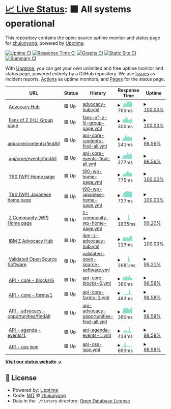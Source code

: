 # [📈 Live Status](https://demo.upptime.js.org): <!--live status--> **🟩 All systems operational**

This repository contains the open-source uptime monitor and status page for [zhujunyong](https://demo.upptime.js.org), powered by [Upptime](https://github.com/upptime/upptime).

[![Uptime CI](https://github.com/zhujunyong/upptime/workflows/Uptime%20CI/badge.svg)](https://github.com/zhujunyong/upptime/actions?query=workflow%3A%22Uptime+CI%22)
[![Response Time CI](https://github.com/zhujunyong/upptime/workflows/Response%20Time%20CI/badge.svg)](https://github.com/zhujunyong/upptime/actions?query=workflow%3A%22Response+Time+CI%22)
[![Graphs CI](https://github.com/zhujunyong/upptime/workflows/Graphs%20CI/badge.svg)](https://github.com/zhujunyong/upptime/actions?query=workflow%3A%22Graphs+CI%22)
[![Static Site CI](https://github.com/zhujunyong/upptime/workflows/Static%20Site%20CI/badge.svg)](https://github.com/zhujunyong/upptime/actions?query=workflow%3A%22Static+Site+CI%22)
[![Summary CI](https://github.com/zhujunyong/upptime/workflows/Summary%20CI/badge.svg)](https://github.com/zhujunyong/upptime/actions?query=workflow%3A%22Summary+CI%22)

With [Upptime](https://upptime.js.org), you can get your own unlimited and free uptime monitor and status page, powered entirely by a GitHub repository. We use [Issues](https://github.com/zhujunyong/upptime/issues) as incident reports, [Actions](https://github.com/zhujunyong/upptime/actions) as uptime monitors, and [Pages](https://demo.upptime.js.org) for the status page.

<!--start: status pages-->
<!-- This summary is generated by Upptime (https://github.com/upptime/upptime) -->
<!-- Do not edit this manually, your changes will be overwritten -->
<!-- prettier-ignore -->
| URL | Status | History | Response Time | Uptime |
| --- | ------ | ------- | ------------- | ------ |
| <img alt="" src="https://www.ibm.com/favicon.ico" height="13"> [Advocacy Hub](https://www.ibm.com/community/z/advocacy/) | 🟩 Up | [advocacy-hub.yml](https://github.com/zhujunyong/upptime/commits/HEAD/history/advocacy-hub.yml) | <details><summary><img alt="Response time graph" src="./graphs/advocacy-hub/response-time-week.png" height="20"> 763ms</summary><br><a href="https://zhujunyong.github.io/upptime/history/advocacy-hub"><img alt="Response time 1070" src="https://img.shields.io/endpoint?url=https%3A%2F%2Fraw.githubusercontent.com%2Fzhujunyong%2Fupptime%2FHEAD%2Fapi%2Fadvocacy-hub%2Fresponse-time.json"></a><br><a href="https://zhujunyong.github.io/upptime/history/advocacy-hub"><img alt="24-hour response time 596" src="https://img.shields.io/endpoint?url=https%3A%2F%2Fraw.githubusercontent.com%2Fzhujunyong%2Fupptime%2FHEAD%2Fapi%2Fadvocacy-hub%2Fresponse-time-day.json"></a><br><a href="https://zhujunyong.github.io/upptime/history/advocacy-hub"><img alt="7-day response time 763" src="https://img.shields.io/endpoint?url=https%3A%2F%2Fraw.githubusercontent.com%2Fzhujunyong%2Fupptime%2FHEAD%2Fapi%2Fadvocacy-hub%2Fresponse-time-week.json"></a><br><a href="https://zhujunyong.github.io/upptime/history/advocacy-hub"><img alt="30-day response time 679" src="https://img.shields.io/endpoint?url=https%3A%2F%2Fraw.githubusercontent.com%2Fzhujunyong%2Fupptime%2FHEAD%2Fapi%2Fadvocacy-hub%2Fresponse-time-month.json"></a><br><a href="https://zhujunyong.github.io/upptime/history/advocacy-hub"><img alt="1-year response time 1129" src="https://img.shields.io/endpoint?url=https%3A%2F%2Fraw.githubusercontent.com%2Fzhujunyong%2Fupptime%2FHEAD%2Fapi%2Fadvocacy-hub%2Fresponse-time-year.json"></a></details> | <details><summary><a href="https://zhujunyong.github.io/upptime/history/advocacy-hub">100.00%</a></summary><a href="https://zhujunyong.github.io/upptime/history/advocacy-hub"><img alt="All-time uptime 99.99%" src="https://img.shields.io/endpoint?url=https%3A%2F%2Fraw.githubusercontent.com%2Fzhujunyong%2Fupptime%2FHEAD%2Fapi%2Fadvocacy-hub%2Fuptime.json"></a><br><a href="https://zhujunyong.github.io/upptime/history/advocacy-hub"><img alt="24-hour uptime 100.00%" src="https://img.shields.io/endpoint?url=https%3A%2F%2Fraw.githubusercontent.com%2Fzhujunyong%2Fupptime%2FHEAD%2Fapi%2Fadvocacy-hub%2Fuptime-day.json"></a><br><a href="https://zhujunyong.github.io/upptime/history/advocacy-hub"><img alt="7-day uptime 100.00%" src="https://img.shields.io/endpoint?url=https%3A%2F%2Fraw.githubusercontent.com%2Fzhujunyong%2Fupptime%2FHEAD%2Fapi%2Fadvocacy-hub%2Fuptime-week.json"></a><br><a href="https://zhujunyong.github.io/upptime/history/advocacy-hub"><img alt="30-day uptime 100.00%" src="https://img.shields.io/endpoint?url=https%3A%2F%2Fraw.githubusercontent.com%2Fzhujunyong%2Fupptime%2FHEAD%2Fapi%2Fadvocacy-hub%2Fuptime-month.json"></a><br><a href="https://zhujunyong.github.io/upptime/history/advocacy-hub"><img alt="1-year uptime 100.00%" src="https://img.shields.io/endpoint?url=https%3A%2F%2Fraw.githubusercontent.com%2Fzhujunyong%2Fupptime%2FHEAD%2Fapi%2Fadvocacy-hub%2Fuptime-year.json"></a></details>
| <img alt="" src="https://www.ibm.com/favicon.ico" height="13"> [Fans of Z (HL) Group page](https://community.ibm.com/community/user/ibmz-and-linuxone/groups/public?CommunityKey=b8b88f20-24c8-49f0-9021-4a8c6247a067) | 🟩 Up | [fans-of-z-hl-group-page.yml](https://github.com/zhujunyong/upptime/commits/HEAD/history/fans-of-z-hl-group-page.yml) | <details><summary><img alt="Response time graph" src="./graphs/fans-of-z-hl-group-page/response-time-week.png" height="20"> 300ms</summary><br><a href="https://zhujunyong.github.io/upptime/history/fans-of-z-hl-group-page"><img alt="Response time 482" src="https://img.shields.io/endpoint?url=https%3A%2F%2Fraw.githubusercontent.com%2Fzhujunyong%2Fupptime%2FHEAD%2Fapi%2Ffans-of-z-hl-group-page%2Fresponse-time.json"></a><br><a href="https://zhujunyong.github.io/upptime/history/fans-of-z-hl-group-page"><img alt="24-hour response time 353" src="https://img.shields.io/endpoint?url=https%3A%2F%2Fraw.githubusercontent.com%2Fzhujunyong%2Fupptime%2FHEAD%2Fapi%2Ffans-of-z-hl-group-page%2Fresponse-time-day.json"></a><br><a href="https://zhujunyong.github.io/upptime/history/fans-of-z-hl-group-page"><img alt="7-day response time 300" src="https://img.shields.io/endpoint?url=https%3A%2F%2Fraw.githubusercontent.com%2Fzhujunyong%2Fupptime%2FHEAD%2Fapi%2Ffans-of-z-hl-group-page%2Fresponse-time-week.json"></a><br><a href="https://zhujunyong.github.io/upptime/history/fans-of-z-hl-group-page"><img alt="30-day response time 723" src="https://img.shields.io/endpoint?url=https%3A%2F%2Fraw.githubusercontent.com%2Fzhujunyong%2Fupptime%2FHEAD%2Fapi%2Ffans-of-z-hl-group-page%2Fresponse-time-month.json"></a><br><a href="https://zhujunyong.github.io/upptime/history/fans-of-z-hl-group-page"><img alt="1-year response time 505" src="https://img.shields.io/endpoint?url=https%3A%2F%2Fraw.githubusercontent.com%2Fzhujunyong%2Fupptime%2FHEAD%2Fapi%2Ffans-of-z-hl-group-page%2Fresponse-time-year.json"></a></details> | <details><summary><a href="https://zhujunyong.github.io/upptime/history/fans-of-z-hl-group-page">100.00%</a></summary><a href="https://zhujunyong.github.io/upptime/history/fans-of-z-hl-group-page"><img alt="All-time uptime 99.78%" src="https://img.shields.io/endpoint?url=https%3A%2F%2Fraw.githubusercontent.com%2Fzhujunyong%2Fupptime%2FHEAD%2Fapi%2Ffans-of-z-hl-group-page%2Fuptime.json"></a><br><a href="https://zhujunyong.github.io/upptime/history/fans-of-z-hl-group-page"><img alt="24-hour uptime 100.00%" src="https://img.shields.io/endpoint?url=https%3A%2F%2Fraw.githubusercontent.com%2Fzhujunyong%2Fupptime%2FHEAD%2Fapi%2Ffans-of-z-hl-group-page%2Fuptime-day.json"></a><br><a href="https://zhujunyong.github.io/upptime/history/fans-of-z-hl-group-page"><img alt="7-day uptime 100.00%" src="https://img.shields.io/endpoint?url=https%3A%2F%2Fraw.githubusercontent.com%2Fzhujunyong%2Fupptime%2FHEAD%2Fapi%2Ffans-of-z-hl-group-page%2Fuptime-week.json"></a><br><a href="https://zhujunyong.github.io/upptime/history/fans-of-z-hl-group-page"><img alt="30-day uptime 99.74%" src="https://img.shields.io/endpoint?url=https%3A%2F%2Fraw.githubusercontent.com%2Fzhujunyong%2Fupptime%2FHEAD%2Fapi%2Ffans-of-z-hl-group-page%2Fuptime-month.json"></a><br><a href="https://zhujunyong.github.io/upptime/history/fans-of-z-hl-group-page"><img alt="1-year uptime 99.75%" src="https://img.shields.io/endpoint?url=https%3A%2F%2Fraw.githubusercontent.com%2Fzhujunyong%2Fupptime%2FHEAD%2Fapi%2Ffans-of-z-hl-group-page%2Fuptime-year.json"></a></details>
| <img alt="" src="https://www.ibm.com/favicon.ico" height="13"> [api/core/contents/findAll](https://community.ibm.com/zsystems/api/core/contents/findAll) | 🟩 Up | [api-core-contents-find-all.yml](https://github.com/zhujunyong/upptime/commits/HEAD/history/api-core-contents-find-all.yml) | <details><summary><img alt="Response time graph" src="./graphs/api-core-contents-find-all/response-time-week.png" height="20"> 241ms</summary><br><a href="https://zhujunyong.github.io/upptime/history/api-core-contents-find-all"><img alt="Response time 421" src="https://img.shields.io/endpoint?url=https%3A%2F%2Fraw.githubusercontent.com%2Fzhujunyong%2Fupptime%2FHEAD%2Fapi%2Fapi-core-contents-find-all%2Fresponse-time.json"></a><br><a href="https://zhujunyong.github.io/upptime/history/api-core-contents-find-all"><img alt="24-hour response time 226" src="https://img.shields.io/endpoint?url=https%3A%2F%2Fraw.githubusercontent.com%2Fzhujunyong%2Fupptime%2FHEAD%2Fapi%2Fapi-core-contents-find-all%2Fresponse-time-day.json"></a><br><a href="https://zhujunyong.github.io/upptime/history/api-core-contents-find-all"><img alt="7-day response time 241" src="https://img.shields.io/endpoint?url=https%3A%2F%2Fraw.githubusercontent.com%2Fzhujunyong%2Fupptime%2FHEAD%2Fapi%2Fapi-core-contents-find-all%2Fresponse-time-week.json"></a><br><a href="https://zhujunyong.github.io/upptime/history/api-core-contents-find-all"><img alt="30-day response time 270" src="https://img.shields.io/endpoint?url=https%3A%2F%2Fraw.githubusercontent.com%2Fzhujunyong%2Fupptime%2FHEAD%2Fapi%2Fapi-core-contents-find-all%2Fresponse-time-month.json"></a><br><a href="https://zhujunyong.github.io/upptime/history/api-core-contents-find-all"><img alt="1-year response time 427" src="https://img.shields.io/endpoint?url=https%3A%2F%2Fraw.githubusercontent.com%2Fzhujunyong%2Fupptime%2FHEAD%2Fapi%2Fapi-core-contents-find-all%2Fresponse-time-year.json"></a></details> | <details><summary><a href="https://zhujunyong.github.io/upptime/history/api-core-contents-find-all">98.56%</a></summary><a href="https://zhujunyong.github.io/upptime/history/api-core-contents-find-all"><img alt="All-time uptime 99.93%" src="https://img.shields.io/endpoint?url=https%3A%2F%2Fraw.githubusercontent.com%2Fzhujunyong%2Fupptime%2FHEAD%2Fapi%2Fapi-core-contents-find-all%2Fuptime.json"></a><br><a href="https://zhujunyong.github.io/upptime/history/api-core-contents-find-all"><img alt="24-hour uptime 100.00%" src="https://img.shields.io/endpoint?url=https%3A%2F%2Fraw.githubusercontent.com%2Fzhujunyong%2Fupptime%2FHEAD%2Fapi%2Fapi-core-contents-find-all%2Fuptime-day.json"></a><br><a href="https://zhujunyong.github.io/upptime/history/api-core-contents-find-all"><img alt="7-day uptime 98.56%" src="https://img.shields.io/endpoint?url=https%3A%2F%2Fraw.githubusercontent.com%2Fzhujunyong%2Fupptime%2FHEAD%2Fapi%2Fapi-core-contents-find-all%2Fuptime-week.json"></a><br><a href="https://zhujunyong.github.io/upptime/history/api-core-contents-find-all"><img alt="30-day uptime 99.67%" src="https://img.shields.io/endpoint?url=https%3A%2F%2Fraw.githubusercontent.com%2Fzhujunyong%2Fupptime%2FHEAD%2Fapi%2Fapi-core-contents-find-all%2Fuptime-month.json"></a><br><a href="https://zhujunyong.github.io/upptime/history/api-core-contents-find-all"><img alt="1-year uptime 99.95%" src="https://img.shields.io/endpoint?url=https%3A%2F%2Fraw.githubusercontent.com%2Fzhujunyong%2Fupptime%2FHEAD%2Fapi%2Fapi-core-contents-find-all%2Fuptime-year.json"></a></details>
| <img alt="" src="https://www.ibm.com/favicon.ico" height="13"> [api/core/events/findAll](https://community.ibm.com/zsystems/api/core/events/findAll) | 🟩 Up | [api-core-events-find-all.yml](https://github.com/zhujunyong/upptime/commits/HEAD/history/api-core-events-find-all.yml) | <details><summary><img alt="Response time graph" src="./graphs/api-core-events-find-all/response-time-week.png" height="20"> 277ms</summary><br><a href="https://zhujunyong.github.io/upptime/history/api-core-events-find-all"><img alt="Response time 368" src="https://img.shields.io/endpoint?url=https%3A%2F%2Fraw.githubusercontent.com%2Fzhujunyong%2Fupptime%2FHEAD%2Fapi%2Fapi-core-events-find-all%2Fresponse-time.json"></a><br><a href="https://zhujunyong.github.io/upptime/history/api-core-events-find-all"><img alt="24-hour response time 215" src="https://img.shields.io/endpoint?url=https%3A%2F%2Fraw.githubusercontent.com%2Fzhujunyong%2Fupptime%2FHEAD%2Fapi%2Fapi-core-events-find-all%2Fresponse-time-day.json"></a><br><a href="https://zhujunyong.github.io/upptime/history/api-core-events-find-all"><img alt="7-day response time 277" src="https://img.shields.io/endpoint?url=https%3A%2F%2Fraw.githubusercontent.com%2Fzhujunyong%2Fupptime%2FHEAD%2Fapi%2Fapi-core-events-find-all%2Fresponse-time-week.json"></a><br><a href="https://zhujunyong.github.io/upptime/history/api-core-events-find-all"><img alt="30-day response time 277" src="https://img.shields.io/endpoint?url=https%3A%2F%2Fraw.githubusercontent.com%2Fzhujunyong%2Fupptime%2FHEAD%2Fapi%2Fapi-core-events-find-all%2Fresponse-time-month.json"></a><br><a href="https://zhujunyong.github.io/upptime/history/api-core-events-find-all"><img alt="1-year response time 354" src="https://img.shields.io/endpoint?url=https%3A%2F%2Fraw.githubusercontent.com%2Fzhujunyong%2Fupptime%2FHEAD%2Fapi%2Fapi-core-events-find-all%2Fresponse-time-year.json"></a></details> | <details><summary><a href="https://zhujunyong.github.io/upptime/history/api-core-events-find-all">98.56%</a></summary><a href="https://zhujunyong.github.io/upptime/history/api-core-events-find-all"><img alt="All-time uptime 99.93%" src="https://img.shields.io/endpoint?url=https%3A%2F%2Fraw.githubusercontent.com%2Fzhujunyong%2Fupptime%2FHEAD%2Fapi%2Fapi-core-events-find-all%2Fuptime.json"></a><br><a href="https://zhujunyong.github.io/upptime/history/api-core-events-find-all"><img alt="24-hour uptime 100.00%" src="https://img.shields.io/endpoint?url=https%3A%2F%2Fraw.githubusercontent.com%2Fzhujunyong%2Fupptime%2FHEAD%2Fapi%2Fapi-core-events-find-all%2Fuptime-day.json"></a><br><a href="https://zhujunyong.github.io/upptime/history/api-core-events-find-all"><img alt="7-day uptime 98.56%" src="https://img.shields.io/endpoint?url=https%3A%2F%2Fraw.githubusercontent.com%2Fzhujunyong%2Fupptime%2FHEAD%2Fapi%2Fapi-core-events-find-all%2Fuptime-week.json"></a><br><a href="https://zhujunyong.github.io/upptime/history/api-core-events-find-all"><img alt="30-day uptime 99.67%" src="https://img.shields.io/endpoint?url=https%3A%2F%2Fraw.githubusercontent.com%2Fzhujunyong%2Fupptime%2FHEAD%2Fapi%2Fapi-core-events-find-all%2Fuptime-month.json"></a><br><a href="https://zhujunyong.github.io/upptime/history/api-core-events-find-all"><img alt="1-year uptime 99.95%" src="https://img.shields.io/endpoint?url=https%3A%2F%2Fraw.githubusercontent.com%2Fzhujunyong%2Fupptime%2FHEAD%2Fapi%2Fapi-core-events-find-all%2Fuptime-year.json"></a></details>
| <img alt="" src="https://www.ibm.com/favicon.ico" height="13"> [T90 (WP) Home page](https://www.ibm.com/community/z-and-cloud/) | 🟩 Up | [t90-wp-home-page.yml](https://github.com/zhujunyong/upptime/commits/HEAD/history/t90-wp-home-page.yml) | <details><summary><img alt="Response time graph" src="./graphs/t90-wp-home-page/response-time-week.png" height="20"> 775ms</summary><br><a href="https://zhujunyong.github.io/upptime/history/t90-wp-home-page"><img alt="Response time 990" src="https://img.shields.io/endpoint?url=https%3A%2F%2Fraw.githubusercontent.com%2Fzhujunyong%2Fupptime%2FHEAD%2Fapi%2Ft90-wp-home-page%2Fresponse-time.json"></a><br><a href="https://zhujunyong.github.io/upptime/history/t90-wp-home-page"><img alt="24-hour response time 611" src="https://img.shields.io/endpoint?url=https%3A%2F%2Fraw.githubusercontent.com%2Fzhujunyong%2Fupptime%2FHEAD%2Fapi%2Ft90-wp-home-page%2Fresponse-time-day.json"></a><br><a href="https://zhujunyong.github.io/upptime/history/t90-wp-home-page"><img alt="7-day response time 775" src="https://img.shields.io/endpoint?url=https%3A%2F%2Fraw.githubusercontent.com%2Fzhujunyong%2Fupptime%2FHEAD%2Fapi%2Ft90-wp-home-page%2Fresponse-time-week.json"></a><br><a href="https://zhujunyong.github.io/upptime/history/t90-wp-home-page"><img alt="30-day response time 669" src="https://img.shields.io/endpoint?url=https%3A%2F%2Fraw.githubusercontent.com%2Fzhujunyong%2Fupptime%2FHEAD%2Fapi%2Ft90-wp-home-page%2Fresponse-time-month.json"></a><br><a href="https://zhujunyong.github.io/upptime/history/t90-wp-home-page"><img alt="1-year response time 944" src="https://img.shields.io/endpoint?url=https%3A%2F%2Fraw.githubusercontent.com%2Fzhujunyong%2Fupptime%2FHEAD%2Fapi%2Ft90-wp-home-page%2Fresponse-time-year.json"></a></details> | <details><summary><a href="https://zhujunyong.github.io/upptime/history/t90-wp-home-page">100.00%</a></summary><a href="https://zhujunyong.github.io/upptime/history/t90-wp-home-page"><img alt="All-time uptime 99.82%" src="https://img.shields.io/endpoint?url=https%3A%2F%2Fraw.githubusercontent.com%2Fzhujunyong%2Fupptime%2FHEAD%2Fapi%2Ft90-wp-home-page%2Fuptime.json"></a><br><a href="https://zhujunyong.github.io/upptime/history/t90-wp-home-page"><img alt="24-hour uptime 100.00%" src="https://img.shields.io/endpoint?url=https%3A%2F%2Fraw.githubusercontent.com%2Fzhujunyong%2Fupptime%2FHEAD%2Fapi%2Ft90-wp-home-page%2Fuptime-day.json"></a><br><a href="https://zhujunyong.github.io/upptime/history/t90-wp-home-page"><img alt="7-day uptime 100.00%" src="https://img.shields.io/endpoint?url=https%3A%2F%2Fraw.githubusercontent.com%2Fzhujunyong%2Fupptime%2FHEAD%2Fapi%2Ft90-wp-home-page%2Fuptime-week.json"></a><br><a href="https://zhujunyong.github.io/upptime/history/t90-wp-home-page"><img alt="30-day uptime 100.00%" src="https://img.shields.io/endpoint?url=https%3A%2F%2Fraw.githubusercontent.com%2Fzhujunyong%2Fupptime%2FHEAD%2Fapi%2Ft90-wp-home-page%2Fuptime-month.json"></a><br><a href="https://zhujunyong.github.io/upptime/history/t90-wp-home-page"><img alt="1-year uptime 99.78%" src="https://img.shields.io/endpoint?url=https%3A%2F%2Fraw.githubusercontent.com%2Fzhujunyong%2Fupptime%2FHEAD%2Fapi%2Ft90-wp-home-page%2Fuptime-year.json"></a></details>
| <img alt="" src="https://www.ibm.com/favicon.ico" height="13"> [T90 (WP) Japanese home page](https://www.ibm.com/community/z-and-cloud/ja/) | 🟩 Up | [t90-wp-japanese-home-page.yml](https://github.com/zhujunyong/upptime/commits/HEAD/history/t90-wp-japanese-home-page.yml) | <details><summary><img alt="Response time graph" src="./graphs/t90-wp-japanese-home-page/response-time-week.png" height="20"> 737ms</summary><br><a href="https://zhujunyong.github.io/upptime/history/t90-wp-japanese-home-page"><img alt="Response time 1024" src="https://img.shields.io/endpoint?url=https%3A%2F%2Fraw.githubusercontent.com%2Fzhujunyong%2Fupptime%2FHEAD%2Fapi%2Ft90-wp-japanese-home-page%2Fresponse-time.json"></a><br><a href="https://zhujunyong.github.io/upptime/history/t90-wp-japanese-home-page"><img alt="24-hour response time 680" src="https://img.shields.io/endpoint?url=https%3A%2F%2Fraw.githubusercontent.com%2Fzhujunyong%2Fupptime%2FHEAD%2Fapi%2Ft90-wp-japanese-home-page%2Fresponse-time-day.json"></a><br><a href="https://zhujunyong.github.io/upptime/history/t90-wp-japanese-home-page"><img alt="7-day response time 737" src="https://img.shields.io/endpoint?url=https%3A%2F%2Fraw.githubusercontent.com%2Fzhujunyong%2Fupptime%2FHEAD%2Fapi%2Ft90-wp-japanese-home-page%2Fresponse-time-week.json"></a><br><a href="https://zhujunyong.github.io/upptime/history/t90-wp-japanese-home-page"><img alt="30-day response time 733" src="https://img.shields.io/endpoint?url=https%3A%2F%2Fraw.githubusercontent.com%2Fzhujunyong%2Fupptime%2FHEAD%2Fapi%2Ft90-wp-japanese-home-page%2Fresponse-time-month.json"></a><br><a href="https://zhujunyong.github.io/upptime/history/t90-wp-japanese-home-page"><img alt="1-year response time 961" src="https://img.shields.io/endpoint?url=https%3A%2F%2Fraw.githubusercontent.com%2Fzhujunyong%2Fupptime%2FHEAD%2Fapi%2Ft90-wp-japanese-home-page%2Fresponse-time-year.json"></a></details> | <details><summary><a href="https://zhujunyong.github.io/upptime/history/t90-wp-japanese-home-page">100.00%</a></summary><a href="https://zhujunyong.github.io/upptime/history/t90-wp-japanese-home-page"><img alt="All-time uptime 99.82%" src="https://img.shields.io/endpoint?url=https%3A%2F%2Fraw.githubusercontent.com%2Fzhujunyong%2Fupptime%2FHEAD%2Fapi%2Ft90-wp-japanese-home-page%2Fuptime.json"></a><br><a href="https://zhujunyong.github.io/upptime/history/t90-wp-japanese-home-page"><img alt="24-hour uptime 100.00%" src="https://img.shields.io/endpoint?url=https%3A%2F%2Fraw.githubusercontent.com%2Fzhujunyong%2Fupptime%2FHEAD%2Fapi%2Ft90-wp-japanese-home-page%2Fuptime-day.json"></a><br><a href="https://zhujunyong.github.io/upptime/history/t90-wp-japanese-home-page"><img alt="7-day uptime 100.00%" src="https://img.shields.io/endpoint?url=https%3A%2F%2Fraw.githubusercontent.com%2Fzhujunyong%2Fupptime%2FHEAD%2Fapi%2Ft90-wp-japanese-home-page%2Fuptime-week.json"></a><br><a href="https://zhujunyong.github.io/upptime/history/t90-wp-japanese-home-page"><img alt="30-day uptime 100.00%" src="https://img.shields.io/endpoint?url=https%3A%2F%2Fraw.githubusercontent.com%2Fzhujunyong%2Fupptime%2FHEAD%2Fapi%2Ft90-wp-japanese-home-page%2Fuptime-month.json"></a><br><a href="https://zhujunyong.github.io/upptime/history/t90-wp-japanese-home-page"><img alt="1-year uptime 99.78%" src="https://img.shields.io/endpoint?url=https%3A%2F%2Fraw.githubusercontent.com%2Fzhujunyong%2Fupptime%2FHEAD%2Fapi%2Ft90-wp-japanese-home-page%2Fuptime-year.json"></a></details>
| <img alt="" src="https://www.ibm.com/favicon.ico" height="13"> [Z Community (WP) Home page](https://community.ibm.com/zsystems/home/) | 🟩 Up | [z-community-wp-home-page.yml](https://github.com/zhujunyong/upptime/commits/HEAD/history/z-community-wp-home-page.yml) | <details><summary><img alt="Response time graph" src="./graphs/z-community-wp-home-page/response-time-week.png" height="20"> 1835ms</summary><br><a href="https://zhujunyong.github.io/upptime/history/z-community-wp-home-page"><img alt="Response time 329" src="https://img.shields.io/endpoint?url=https%3A%2F%2Fraw.githubusercontent.com%2Fzhujunyong%2Fupptime%2FHEAD%2Fapi%2Fz-community-wp-home-page%2Fresponse-time.json"></a><br><a href="https://zhujunyong.github.io/upptime/history/z-community-wp-home-page"><img alt="24-hour response time 208" src="https://img.shields.io/endpoint?url=https%3A%2F%2Fraw.githubusercontent.com%2Fzhujunyong%2Fupptime%2FHEAD%2Fapi%2Fz-community-wp-home-page%2Fresponse-time-day.json"></a><br><a href="https://zhujunyong.github.io/upptime/history/z-community-wp-home-page"><img alt="7-day response time 1835" src="https://img.shields.io/endpoint?url=https%3A%2F%2Fraw.githubusercontent.com%2Fzhujunyong%2Fupptime%2FHEAD%2Fapi%2Fz-community-wp-home-page%2Fresponse-time-week.json"></a><br><a href="https://zhujunyong.github.io/upptime/history/z-community-wp-home-page"><img alt="30-day response time 684" src="https://img.shields.io/endpoint?url=https%3A%2F%2Fraw.githubusercontent.com%2Fzhujunyong%2Fupptime%2FHEAD%2Fapi%2Fz-community-wp-home-page%2Fresponse-time-month.json"></a><br><a href="https://zhujunyong.github.io/upptime/history/z-community-wp-home-page"><img alt="1-year response time 347" src="https://img.shields.io/endpoint?url=https%3A%2F%2Fraw.githubusercontent.com%2Fzhujunyong%2Fupptime%2FHEAD%2Fapi%2Fz-community-wp-home-page%2Fresponse-time-year.json"></a></details> | <details><summary><a href="https://zhujunyong.github.io/upptime/history/z-community-wp-home-page">99.20%</a></summary><a href="https://zhujunyong.github.io/upptime/history/z-community-wp-home-page"><img alt="All-time uptime 99.97%" src="https://img.shields.io/endpoint?url=https%3A%2F%2Fraw.githubusercontent.com%2Fzhujunyong%2Fupptime%2FHEAD%2Fapi%2Fz-community-wp-home-page%2Fuptime.json"></a><br><a href="https://zhujunyong.github.io/upptime/history/z-community-wp-home-page"><img alt="24-hour uptime 100.00%" src="https://img.shields.io/endpoint?url=https%3A%2F%2Fraw.githubusercontent.com%2Fzhujunyong%2Fupptime%2FHEAD%2Fapi%2Fz-community-wp-home-page%2Fuptime-day.json"></a><br><a href="https://zhujunyong.github.io/upptime/history/z-community-wp-home-page"><img alt="7-day uptime 99.20%" src="https://img.shields.io/endpoint?url=https%3A%2F%2Fraw.githubusercontent.com%2Fzhujunyong%2Fupptime%2FHEAD%2Fapi%2Fz-community-wp-home-page%2Fuptime-week.json"></a><br><a href="https://zhujunyong.github.io/upptime/history/z-community-wp-home-page"><img alt="30-day uptime 99.82%" src="https://img.shields.io/endpoint?url=https%3A%2F%2Fraw.githubusercontent.com%2Fzhujunyong%2Fupptime%2FHEAD%2Fapi%2Fz-community-wp-home-page%2Fuptime-month.json"></a><br><a href="https://zhujunyong.github.io/upptime/history/z-community-wp-home-page"><img alt="1-year uptime 99.98%" src="https://img.shields.io/endpoint?url=https%3A%2F%2Fraw.githubusercontent.com%2Fzhujunyong%2Fupptime%2FHEAD%2Fapi%2Fz-community-wp-home-page%2Fuptime-year.json"></a></details>
| <img alt="" src="https://www.ibm.com/favicon.ico" height="13"> [IBM Z Advocacy Hub](https://community.ibm.com/zsystems/advocacy/) | 🟩 Up | [ibm-z-advocacy-hub.yml](https://github.com/zhujunyong/upptime/commits/HEAD/history/ibm-z-advocacy-hub.yml) | <details><summary><img alt="Response time graph" src="./graphs/ibm-z-advocacy-hub/response-time-week.png" height="20"> 213ms</summary><br><a href="https://zhujunyong.github.io/upptime/history/ibm-z-advocacy-hub"><img alt="Response time 296" src="https://img.shields.io/endpoint?url=https%3A%2F%2Fraw.githubusercontent.com%2Fzhujunyong%2Fupptime%2FHEAD%2Fapi%2Fibm-z-advocacy-hub%2Fresponse-time.json"></a><br><a href="https://zhujunyong.github.io/upptime/history/ibm-z-advocacy-hub"><img alt="24-hour response time 195" src="https://img.shields.io/endpoint?url=https%3A%2F%2Fraw.githubusercontent.com%2Fzhujunyong%2Fupptime%2FHEAD%2Fapi%2Fibm-z-advocacy-hub%2Fresponse-time-day.json"></a><br><a href="https://zhujunyong.github.io/upptime/history/ibm-z-advocacy-hub"><img alt="7-day response time 213" src="https://img.shields.io/endpoint?url=https%3A%2F%2Fraw.githubusercontent.com%2Fzhujunyong%2Fupptime%2FHEAD%2Fapi%2Fibm-z-advocacy-hub%2Fresponse-time-week.json"></a><br><a href="https://zhujunyong.github.io/upptime/history/ibm-z-advocacy-hub"><img alt="30-day response time 221" src="https://img.shields.io/endpoint?url=https%3A%2F%2Fraw.githubusercontent.com%2Fzhujunyong%2Fupptime%2FHEAD%2Fapi%2Fibm-z-advocacy-hub%2Fresponse-time-month.json"></a><br><a href="https://zhujunyong.github.io/upptime/history/ibm-z-advocacy-hub"><img alt="1-year response time 278" src="https://img.shields.io/endpoint?url=https%3A%2F%2Fraw.githubusercontent.com%2Fzhujunyong%2Fupptime%2FHEAD%2Fapi%2Fibm-z-advocacy-hub%2Fresponse-time-year.json"></a></details> | <details><summary><a href="https://zhujunyong.github.io/upptime/history/ibm-z-advocacy-hub">100.00%</a></summary><a href="https://zhujunyong.github.io/upptime/history/ibm-z-advocacy-hub"><img alt="All-time uptime 99.98%" src="https://img.shields.io/endpoint?url=https%3A%2F%2Fraw.githubusercontent.com%2Fzhujunyong%2Fupptime%2FHEAD%2Fapi%2Fibm-z-advocacy-hub%2Fuptime.json"></a><br><a href="https://zhujunyong.github.io/upptime/history/ibm-z-advocacy-hub"><img alt="24-hour uptime 100.00%" src="https://img.shields.io/endpoint?url=https%3A%2F%2Fraw.githubusercontent.com%2Fzhujunyong%2Fupptime%2FHEAD%2Fapi%2Fibm-z-advocacy-hub%2Fuptime-day.json"></a><br><a href="https://zhujunyong.github.io/upptime/history/ibm-z-advocacy-hub"><img alt="7-day uptime 100.00%" src="https://img.shields.io/endpoint?url=https%3A%2F%2Fraw.githubusercontent.com%2Fzhujunyong%2Fupptime%2FHEAD%2Fapi%2Fibm-z-advocacy-hub%2Fuptime-week.json"></a><br><a href="https://zhujunyong.github.io/upptime/history/ibm-z-advocacy-hub"><img alt="30-day uptime 100.00%" src="https://img.shields.io/endpoint?url=https%3A%2F%2Fraw.githubusercontent.com%2Fzhujunyong%2Fupptime%2FHEAD%2Fapi%2Fibm-z-advocacy-hub%2Fuptime-month.json"></a><br><a href="https://zhujunyong.github.io/upptime/history/ibm-z-advocacy-hub"><img alt="1-year uptime 100.00%" src="https://img.shields.io/endpoint?url=https%3A%2F%2Fraw.githubusercontent.com%2Fzhujunyong%2Fupptime%2FHEAD%2Fapi%2Fibm-z-advocacy-hub%2Fuptime-year.json"></a></details>
| <img alt="" src="https://www.ibm.com/favicon.ico" height="13"> [Validated Open Source Software](https://community.ibm.com/zsystems/oss/) | 🟩 Up | [validated-open-source-software.yml](https://github.com/zhujunyong/upptime/commits/HEAD/history/validated-open-source-software.yml) | <details><summary><img alt="Response time graph" src="./graphs/validated-open-source-software/response-time-week.png" height="20"> 2681ms</summary><br><a href="https://zhujunyong.github.io/upptime/history/validated-open-source-software"><img alt="Response time 342" src="https://img.shields.io/endpoint?url=https%3A%2F%2Fraw.githubusercontent.com%2Fzhujunyong%2Fupptime%2FHEAD%2Fapi%2Fvalidated-open-source-software%2Fresponse-time.json"></a><br><a href="https://zhujunyong.github.io/upptime/history/validated-open-source-software"><img alt="24-hour response time 204" src="https://img.shields.io/endpoint?url=https%3A%2F%2Fraw.githubusercontent.com%2Fzhujunyong%2Fupptime%2FHEAD%2Fapi%2Fvalidated-open-source-software%2Fresponse-time-day.json"></a><br><a href="https://zhujunyong.github.io/upptime/history/validated-open-source-software"><img alt="7-day response time 2681" src="https://img.shields.io/endpoint?url=https%3A%2F%2Fraw.githubusercontent.com%2Fzhujunyong%2Fupptime%2FHEAD%2Fapi%2Fvalidated-open-source-software%2Fresponse-time-week.json"></a><br><a href="https://zhujunyong.github.io/upptime/history/validated-open-source-software"><img alt="30-day response time 912" src="https://img.shields.io/endpoint?url=https%3A%2F%2Fraw.githubusercontent.com%2Fzhujunyong%2Fupptime%2FHEAD%2Fapi%2Fvalidated-open-source-software%2Fresponse-time-month.json"></a><br><a href="https://zhujunyong.github.io/upptime/history/validated-open-source-software"><img alt="1-year response time 370" src="https://img.shields.io/endpoint?url=https%3A%2F%2Fraw.githubusercontent.com%2Fzhujunyong%2Fupptime%2FHEAD%2Fapi%2Fvalidated-open-source-software%2Fresponse-time-year.json"></a></details> | <details><summary><a href="https://zhujunyong.github.io/upptime/history/validated-open-source-software">99.21%</a></summary><a href="https://zhujunyong.github.io/upptime/history/validated-open-source-software"><img alt="All-time uptime 99.97%" src="https://img.shields.io/endpoint?url=https%3A%2F%2Fraw.githubusercontent.com%2Fzhujunyong%2Fupptime%2FHEAD%2Fapi%2Fvalidated-open-source-software%2Fuptime.json"></a><br><a href="https://zhujunyong.github.io/upptime/history/validated-open-source-software"><img alt="24-hour uptime 100.00%" src="https://img.shields.io/endpoint?url=https%3A%2F%2Fraw.githubusercontent.com%2Fzhujunyong%2Fupptime%2FHEAD%2Fapi%2Fvalidated-open-source-software%2Fuptime-day.json"></a><br><a href="https://zhujunyong.github.io/upptime/history/validated-open-source-software"><img alt="7-day uptime 99.21%" src="https://img.shields.io/endpoint?url=https%3A%2F%2Fraw.githubusercontent.com%2Fzhujunyong%2Fupptime%2FHEAD%2Fapi%2Fvalidated-open-source-software%2Fuptime-week.json"></a><br><a href="https://zhujunyong.github.io/upptime/history/validated-open-source-software"><img alt="30-day uptime 99.82%" src="https://img.shields.io/endpoint?url=https%3A%2F%2Fraw.githubusercontent.com%2Fzhujunyong%2Fupptime%2FHEAD%2Fapi%2Fvalidated-open-source-software%2Fuptime-month.json"></a><br><a href="https://zhujunyong.github.io/upptime/history/validated-open-source-software"><img alt="1-year uptime 99.98%" src="https://img.shields.io/endpoint?url=https%3A%2F%2Fraw.githubusercontent.com%2Fzhujunyong%2Fupptime%2FHEAD%2Fapi%2Fvalidated-open-source-software%2Fuptime-year.json"></a></details>
| <img alt="" src="https://icons.duckduckgo.com/ip3/community.ibm.com.ico" height="13"> [API - core - blocks/6](https://community.ibm.com/zsystems/api/core/blocks/6) | 🟩 Up | [api-core-blocks-6.yml](https://github.com/zhujunyong/upptime/commits/HEAD/history/api-core-blocks-6.yml) | <details><summary><img alt="Response time graph" src="./graphs/api-core-blocks-6/response-time-week.png" height="20"> 360ms</summary><br><a href="https://zhujunyong.github.io/upptime/history/api-core-blocks-6"><img alt="Response time 352" src="https://img.shields.io/endpoint?url=https%3A%2F%2Fraw.githubusercontent.com%2Fzhujunyong%2Fupptime%2FHEAD%2Fapi%2Fapi-core-blocks-6%2Fresponse-time.json"></a><br><a href="https://zhujunyong.github.io/upptime/history/api-core-blocks-6"><img alt="24-hour response time 291" src="https://img.shields.io/endpoint?url=https%3A%2F%2Fraw.githubusercontent.com%2Fzhujunyong%2Fupptime%2FHEAD%2Fapi%2Fapi-core-blocks-6%2Fresponse-time-day.json"></a><br><a href="https://zhujunyong.github.io/upptime/history/api-core-blocks-6"><img alt="7-day response time 360" src="https://img.shields.io/endpoint?url=https%3A%2F%2Fraw.githubusercontent.com%2Fzhujunyong%2Fupptime%2FHEAD%2Fapi%2Fapi-core-blocks-6%2Fresponse-time-week.json"></a><br><a href="https://zhujunyong.github.io/upptime/history/api-core-blocks-6"><img alt="30-day response time 319" src="https://img.shields.io/endpoint?url=https%3A%2F%2Fraw.githubusercontent.com%2Fzhujunyong%2Fupptime%2FHEAD%2Fapi%2Fapi-core-blocks-6%2Fresponse-time-month.json"></a><br><a href="https://zhujunyong.github.io/upptime/history/api-core-blocks-6"><img alt="1-year response time 321" src="https://img.shields.io/endpoint?url=https%3A%2F%2Fraw.githubusercontent.com%2Fzhujunyong%2Fupptime%2FHEAD%2Fapi%2Fapi-core-blocks-6%2Fresponse-time-year.json"></a></details> | <details><summary><a href="https://zhujunyong.github.io/upptime/history/api-core-blocks-6">98.58%</a></summary><a href="https://zhujunyong.github.io/upptime/history/api-core-blocks-6"><img alt="All-time uptime 99.93%" src="https://img.shields.io/endpoint?url=https%3A%2F%2Fraw.githubusercontent.com%2Fzhujunyong%2Fupptime%2FHEAD%2Fapi%2Fapi-core-blocks-6%2Fuptime.json"></a><br><a href="https://zhujunyong.github.io/upptime/history/api-core-blocks-6"><img alt="24-hour uptime 100.00%" src="https://img.shields.io/endpoint?url=https%3A%2F%2Fraw.githubusercontent.com%2Fzhujunyong%2Fupptime%2FHEAD%2Fapi%2Fapi-core-blocks-6%2Fuptime-day.json"></a><br><a href="https://zhujunyong.github.io/upptime/history/api-core-blocks-6"><img alt="7-day uptime 98.58%" src="https://img.shields.io/endpoint?url=https%3A%2F%2Fraw.githubusercontent.com%2Fzhujunyong%2Fupptime%2FHEAD%2Fapi%2Fapi-core-blocks-6%2Fuptime-week.json"></a><br><a href="https://zhujunyong.github.io/upptime/history/api-core-blocks-6"><img alt="30-day uptime 99.67%" src="https://img.shields.io/endpoint?url=https%3A%2F%2Fraw.githubusercontent.com%2Fzhujunyong%2Fupptime%2FHEAD%2Fapi%2Fapi-core-blocks-6%2Fuptime-month.json"></a><br><a href="https://zhujunyong.github.io/upptime/history/api-core-blocks-6"><img alt="1-year uptime 99.95%" src="https://img.shields.io/endpoint?url=https%3A%2F%2Fraw.githubusercontent.com%2Fzhujunyong%2Fupptime%2FHEAD%2Fapi%2Fapi-core-blocks-6%2Fuptime-year.json"></a></details>
| <img alt="" src="https://icons.duckduckgo.com/ip3/community.ibm.com.ico" height="13"> [API - core - forms/1](https://community.ibm.com/zsystems/api/core/forms/1) | 🟩 Up | [api-core-forms-1.yml](https://github.com/zhujunyong/upptime/commits/HEAD/history/api-core-forms-1.yml) | <details><summary><img alt="Response time graph" src="./graphs/api-core-forms-1/response-time-week.png" height="20"> 483ms</summary><br><a href="https://zhujunyong.github.io/upptime/history/api-core-forms-1"><img alt="Response time 353" src="https://img.shields.io/endpoint?url=https%3A%2F%2Fraw.githubusercontent.com%2Fzhujunyong%2Fupptime%2FHEAD%2Fapi%2Fapi-core-forms-1%2Fresponse-time.json"></a><br><a href="https://zhujunyong.github.io/upptime/history/api-core-forms-1"><img alt="24-hour response time 257" src="https://img.shields.io/endpoint?url=https%3A%2F%2Fraw.githubusercontent.com%2Fzhujunyong%2Fupptime%2FHEAD%2Fapi%2Fapi-core-forms-1%2Fresponse-time-day.json"></a><br><a href="https://zhujunyong.github.io/upptime/history/api-core-forms-1"><img alt="7-day response time 483" src="https://img.shields.io/endpoint?url=https%3A%2F%2Fraw.githubusercontent.com%2Fzhujunyong%2Fupptime%2FHEAD%2Fapi%2Fapi-core-forms-1%2Fresponse-time-week.json"></a><br><a href="https://zhujunyong.github.io/upptime/history/api-core-forms-1"><img alt="30-day response time 315" src="https://img.shields.io/endpoint?url=https%3A%2F%2Fraw.githubusercontent.com%2Fzhujunyong%2Fupptime%2FHEAD%2Fapi%2Fapi-core-forms-1%2Fresponse-time-month.json"></a><br><a href="https://zhujunyong.github.io/upptime/history/api-core-forms-1"><img alt="1-year response time 348" src="https://img.shields.io/endpoint?url=https%3A%2F%2Fraw.githubusercontent.com%2Fzhujunyong%2Fupptime%2FHEAD%2Fapi%2Fapi-core-forms-1%2Fresponse-time-year.json"></a></details> | <details><summary><a href="https://zhujunyong.github.io/upptime/history/api-core-forms-1">98.58%</a></summary><a href="https://zhujunyong.github.io/upptime/history/api-core-forms-1"><img alt="All-time uptime 99.93%" src="https://img.shields.io/endpoint?url=https%3A%2F%2Fraw.githubusercontent.com%2Fzhujunyong%2Fupptime%2FHEAD%2Fapi%2Fapi-core-forms-1%2Fuptime.json"></a><br><a href="https://zhujunyong.github.io/upptime/history/api-core-forms-1"><img alt="24-hour uptime 100.00%" src="https://img.shields.io/endpoint?url=https%3A%2F%2Fraw.githubusercontent.com%2Fzhujunyong%2Fupptime%2FHEAD%2Fapi%2Fapi-core-forms-1%2Fuptime-day.json"></a><br><a href="https://zhujunyong.github.io/upptime/history/api-core-forms-1"><img alt="7-day uptime 98.58%" src="https://img.shields.io/endpoint?url=https%3A%2F%2Fraw.githubusercontent.com%2Fzhujunyong%2Fupptime%2FHEAD%2Fapi%2Fapi-core-forms-1%2Fuptime-week.json"></a><br><a href="https://zhujunyong.github.io/upptime/history/api-core-forms-1"><img alt="30-day uptime 99.67%" src="https://img.shields.io/endpoint?url=https%3A%2F%2Fraw.githubusercontent.com%2Fzhujunyong%2Fupptime%2FHEAD%2Fapi%2Fapi-core-forms-1%2Fuptime-month.json"></a><br><a href="https://zhujunyong.github.io/upptime/history/api-core-forms-1"><img alt="1-year uptime 99.95%" src="https://img.shields.io/endpoint?url=https%3A%2F%2Fraw.githubusercontent.com%2Fzhujunyong%2Fupptime%2FHEAD%2Fapi%2Fapi-core-forms-1%2Fuptime-year.json"></a></details>
| <img alt="" src="https://icons.duckduckgo.com/ip3/community.ibm.com.ico" height="13"> [API - advocacy - opportunities/findAll](https://community.ibm.com/zsystems/api/advocacy/opportunities/findAll) | 🟩 Up | [api-advocacy-opportunities-find-all.yml](https://github.com/zhujunyong/upptime/commits/HEAD/history/api-advocacy-opportunities-find-all.yml) | <details><summary><img alt="Response time graph" src="./graphs/api-advocacy-opportunities-find-all/response-time-week.png" height="20"> 360ms</summary><br><a href="https://zhujunyong.github.io/upptime/history/api-advocacy-opportunities-find-all"><img alt="Response time 447" src="https://img.shields.io/endpoint?url=https%3A%2F%2Fraw.githubusercontent.com%2Fzhujunyong%2Fupptime%2FHEAD%2Fapi%2Fapi-advocacy-opportunities-find-all%2Fresponse-time.json"></a><br><a href="https://zhujunyong.github.io/upptime/history/api-advocacy-opportunities-find-all"><img alt="24-hour response time 439" src="https://img.shields.io/endpoint?url=https%3A%2F%2Fraw.githubusercontent.com%2Fzhujunyong%2Fupptime%2FHEAD%2Fapi%2Fapi-advocacy-opportunities-find-all%2Fresponse-time-day.json"></a><br><a href="https://zhujunyong.github.io/upptime/history/api-advocacy-opportunities-find-all"><img alt="7-day response time 360" src="https://img.shields.io/endpoint?url=https%3A%2F%2Fraw.githubusercontent.com%2Fzhujunyong%2Fupptime%2FHEAD%2Fapi%2Fapi-advocacy-opportunities-find-all%2Fresponse-time-week.json"></a><br><a href="https://zhujunyong.github.io/upptime/history/api-advocacy-opportunities-find-all"><img alt="30-day response time 369" src="https://img.shields.io/endpoint?url=https%3A%2F%2Fraw.githubusercontent.com%2Fzhujunyong%2Fupptime%2FHEAD%2Fapi%2Fapi-advocacy-opportunities-find-all%2Fresponse-time-month.json"></a><br><a href="https://zhujunyong.github.io/upptime/history/api-advocacy-opportunities-find-all"><img alt="1-year response time 450" src="https://img.shields.io/endpoint?url=https%3A%2F%2Fraw.githubusercontent.com%2Fzhujunyong%2Fupptime%2FHEAD%2Fapi%2Fapi-advocacy-opportunities-find-all%2Fresponse-time-year.json"></a></details> | <details><summary><a href="https://zhujunyong.github.io/upptime/history/api-advocacy-opportunities-find-all">98.58%</a></summary><a href="https://zhujunyong.github.io/upptime/history/api-advocacy-opportunities-find-all"><img alt="All-time uptime 99.95%" src="https://img.shields.io/endpoint?url=https%3A%2F%2Fraw.githubusercontent.com%2Fzhujunyong%2Fupptime%2FHEAD%2Fapi%2Fapi-advocacy-opportunities-find-all%2Fuptime.json"></a><br><a href="https://zhujunyong.github.io/upptime/history/api-advocacy-opportunities-find-all"><img alt="24-hour uptime 100.00%" src="https://img.shields.io/endpoint?url=https%3A%2F%2Fraw.githubusercontent.com%2Fzhujunyong%2Fupptime%2FHEAD%2Fapi%2Fapi-advocacy-opportunities-find-all%2Fuptime-day.json"></a><br><a href="https://zhujunyong.github.io/upptime/history/api-advocacy-opportunities-find-all"><img alt="7-day uptime 98.58%" src="https://img.shields.io/endpoint?url=https%3A%2F%2Fraw.githubusercontent.com%2Fzhujunyong%2Fupptime%2FHEAD%2Fapi%2Fapi-advocacy-opportunities-find-all%2Fuptime-week.json"></a><br><a href="https://zhujunyong.github.io/upptime/history/api-advocacy-opportunities-find-all"><img alt="30-day uptime 99.67%" src="https://img.shields.io/endpoint?url=https%3A%2F%2Fraw.githubusercontent.com%2Fzhujunyong%2Fupptime%2FHEAD%2Fapi%2Fapi-advocacy-opportunities-find-all%2Fuptime-month.json"></a><br><a href="https://zhujunyong.github.io/upptime/history/api-advocacy-opportunities-find-all"><img alt="1-year uptime 99.96%" src="https://img.shields.io/endpoint?url=https%3A%2F%2Fraw.githubusercontent.com%2Fzhujunyong%2Fupptime%2FHEAD%2Fapi%2Fapi-advocacy-opportunities-find-all%2Fuptime-year.json"></a></details>
| <img alt="" src="https://icons.duckduckgo.com/ip3/community.ibm.com.ico" height="13"> [API - agenda - events/1](https://community.ibm.com/zsystems/api/agenda/events/1) | 🟩 Up | [api-agenda-events-1.yml](https://github.com/zhujunyong/upptime/commits/HEAD/history/api-agenda-events-1.yml) | <details><summary><img alt="Response time graph" src="./graphs/api-agenda-events-1/response-time-week.png" height="20"> 414ms</summary><br><a href="https://zhujunyong.github.io/upptime/history/api-agenda-events-1"><img alt="Response time 597" src="https://img.shields.io/endpoint?url=https%3A%2F%2Fraw.githubusercontent.com%2Fzhujunyong%2Fupptime%2FHEAD%2Fapi%2Fapi-agenda-events-1%2Fresponse-time.json"></a><br><a href="https://zhujunyong.github.io/upptime/history/api-agenda-events-1"><img alt="24-hour response time 221" src="https://img.shields.io/endpoint?url=https%3A%2F%2Fraw.githubusercontent.com%2Fzhujunyong%2Fupptime%2FHEAD%2Fapi%2Fapi-agenda-events-1%2Fresponse-time-day.json"></a><br><a href="https://zhujunyong.github.io/upptime/history/api-agenda-events-1"><img alt="7-day response time 414" src="https://img.shields.io/endpoint?url=https%3A%2F%2Fraw.githubusercontent.com%2Fzhujunyong%2Fupptime%2FHEAD%2Fapi%2Fapi-agenda-events-1%2Fresponse-time-week.json"></a><br><a href="https://zhujunyong.github.io/upptime/history/api-agenda-events-1"><img alt="30-day response time 386" src="https://img.shields.io/endpoint?url=https%3A%2F%2Fraw.githubusercontent.com%2Fzhujunyong%2Fupptime%2FHEAD%2Fapi%2Fapi-agenda-events-1%2Fresponse-time-month.json"></a><br><a href="https://zhujunyong.github.io/upptime/history/api-agenda-events-1"><img alt="1-year response time 555" src="https://img.shields.io/endpoint?url=https%3A%2F%2Fraw.githubusercontent.com%2Fzhujunyong%2Fupptime%2FHEAD%2Fapi%2Fapi-agenda-events-1%2Fresponse-time-year.json"></a></details> | <details><summary><a href="https://zhujunyong.github.io/upptime/history/api-agenda-events-1">98.58%</a></summary><a href="https://zhujunyong.github.io/upptime/history/api-agenda-events-1"><img alt="All-time uptime 99.94%" src="https://img.shields.io/endpoint?url=https%3A%2F%2Fraw.githubusercontent.com%2Fzhujunyong%2Fupptime%2FHEAD%2Fapi%2Fapi-agenda-events-1%2Fuptime.json"></a><br><a href="https://zhujunyong.github.io/upptime/history/api-agenda-events-1"><img alt="24-hour uptime 100.00%" src="https://img.shields.io/endpoint?url=https%3A%2F%2Fraw.githubusercontent.com%2Fzhujunyong%2Fupptime%2FHEAD%2Fapi%2Fapi-agenda-events-1%2Fuptime-day.json"></a><br><a href="https://zhujunyong.github.io/upptime/history/api-agenda-events-1"><img alt="7-day uptime 98.58%" src="https://img.shields.io/endpoint?url=https%3A%2F%2Fraw.githubusercontent.com%2Fzhujunyong%2Fupptime%2FHEAD%2Fapi%2Fapi-agenda-events-1%2Fuptime-week.json"></a><br><a href="https://zhujunyong.github.io/upptime/history/api-agenda-events-1"><img alt="30-day uptime 99.67%" src="https://img.shields.io/endpoint?url=https%3A%2F%2Fraw.githubusercontent.com%2Fzhujunyong%2Fupptime%2FHEAD%2Fapi%2Fapi-agenda-events-1%2Fuptime-month.json"></a><br><a href="https://zhujunyong.github.io/upptime/history/api-agenda-events-1"><img alt="1-year uptime 99.96%" src="https://img.shields.io/endpoint?url=https%3A%2F%2Fraw.githubusercontent.com%2Fzhujunyong%2Fupptime%2FHEAD%2Fapi%2Fapi-agenda-events-1%2Fuptime-year.json"></a></details>
| <img alt="" src="https://icons.duckduckgo.com/ip3/community.ibm.com.ico" height="13"> [API - oss json](https://community.ibm.com/zsystems/api/oss/json) | 🟩 Up | [api-oss-json.yml](https://github.com/zhujunyong/upptime/commits/HEAD/history/api-oss-json.yml) | <details><summary><img alt="Response time graph" src="./graphs/api-oss-json/response-time-week.png" height="20"> 693ms</summary><br><a href="https://zhujunyong.github.io/upptime/history/api-oss-json"><img alt="Response time 438" src="https://img.shields.io/endpoint?url=https%3A%2F%2Fraw.githubusercontent.com%2Fzhujunyong%2Fupptime%2FHEAD%2Fapi%2Fapi-oss-json%2Fresponse-time.json"></a><br><a href="https://zhujunyong.github.io/upptime/history/api-oss-json"><img alt="24-hour response time 317" src="https://img.shields.io/endpoint?url=https%3A%2F%2Fraw.githubusercontent.com%2Fzhujunyong%2Fupptime%2FHEAD%2Fapi%2Fapi-oss-json%2Fresponse-time-day.json"></a><br><a href="https://zhujunyong.github.io/upptime/history/api-oss-json"><img alt="7-day response time 693" src="https://img.shields.io/endpoint?url=https%3A%2F%2Fraw.githubusercontent.com%2Fzhujunyong%2Fupptime%2FHEAD%2Fapi%2Fapi-oss-json%2Fresponse-time-week.json"></a><br><a href="https://zhujunyong.github.io/upptime/history/api-oss-json"><img alt="30-day response time 447" src="https://img.shields.io/endpoint?url=https%3A%2F%2Fraw.githubusercontent.com%2Fzhujunyong%2Fupptime%2FHEAD%2Fapi%2Fapi-oss-json%2Fresponse-time-month.json"></a><br><a href="https://zhujunyong.github.io/upptime/history/api-oss-json"><img alt="1-year response time 425" src="https://img.shields.io/endpoint?url=https%3A%2F%2Fraw.githubusercontent.com%2Fzhujunyong%2Fupptime%2FHEAD%2Fapi%2Fapi-oss-json%2Fresponse-time-year.json"></a></details> | <details><summary><a href="https://zhujunyong.github.io/upptime/history/api-oss-json">98.58%</a></summary><a href="https://zhujunyong.github.io/upptime/history/api-oss-json"><img alt="All-time uptime 99.94%" src="https://img.shields.io/endpoint?url=https%3A%2F%2Fraw.githubusercontent.com%2Fzhujunyong%2Fupptime%2FHEAD%2Fapi%2Fapi-oss-json%2Fuptime.json"></a><br><a href="https://zhujunyong.github.io/upptime/history/api-oss-json"><img alt="24-hour uptime 100.00%" src="https://img.shields.io/endpoint?url=https%3A%2F%2Fraw.githubusercontent.com%2Fzhujunyong%2Fupptime%2FHEAD%2Fapi%2Fapi-oss-json%2Fuptime-day.json"></a><br><a href="https://zhujunyong.github.io/upptime/history/api-oss-json"><img alt="7-day uptime 98.58%" src="https://img.shields.io/endpoint?url=https%3A%2F%2Fraw.githubusercontent.com%2Fzhujunyong%2Fupptime%2FHEAD%2Fapi%2Fapi-oss-json%2Fuptime-week.json"></a><br><a href="https://zhujunyong.github.io/upptime/history/api-oss-json"><img alt="30-day uptime 99.67%" src="https://img.shields.io/endpoint?url=https%3A%2F%2Fraw.githubusercontent.com%2Fzhujunyong%2Fupptime%2FHEAD%2Fapi%2Fapi-oss-json%2Fuptime-month.json"></a><br><a href="https://zhujunyong.github.io/upptime/history/api-oss-json"><img alt="1-year uptime 99.96%" src="https://img.shields.io/endpoint?url=https%3A%2F%2Fraw.githubusercontent.com%2Fzhujunyong%2Fupptime%2FHEAD%2Fapi%2Fapi-oss-json%2Fuptime-year.json"></a></details>

<!--end: status pages-->

[**Visit our status website →**](https://demo.upptime.js.org)

## 📄 License

- Powered by: [Upptime](https://github.com/upptime/upptime)
- Code: [MIT](./LICENSE) © [zhujunyong](https://demo.upptime.js.org)
- Data in the `./history` directory: [Open Database License](https://opendatacommons.org/licenses/odbl/1-0/)

